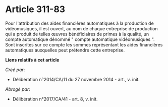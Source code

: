 # Article 311-83

Pour l'attribution des aides financières automatiques à la production de vidéomusiques, il est ouvert, au nom de chaque
entreprise de production qui a produit de telles œuvres bénéficiaires de primes à la qualité, un compte automatique dénommé "
compte automatique vidéomusiques ". Sont inscrites sur ce compte les sommes représentant les aides financières automatiques
auxquelles peut prétendre cette entreprise.

**Liens relatifs à cet article**

_Créé par_:

  - Délibération n°2014/CA/11 du 27 novembre 2014 - art., v. init.

_Abrogé par_:

  - Délibération n°2017/CA/41 - art. 8, v. init.

